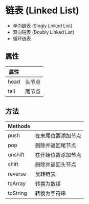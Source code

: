 # 链表 (Linked List)


* 单向链表 (Singly Linked List)
* 双向链表 (Doubly Linked List)
* 循环链表

## 属性

| 属性 |        |
| ---- | ------ |
| head | 头节点 |
| tail | 尾节点 |

## 方法

| Methods  |                    |
| -------- | ------------------ |
| push     | 在末尾位置添加节点 |
| pop      | 删除并返回尾节点   |
| unshift  | 在开始位置添加节点 |
| shift    | 删除并返回头节点   |
| reverse  | 反转链表           |
| toArray  | 转换为数组         |
| toString | 转换为字符串       |
